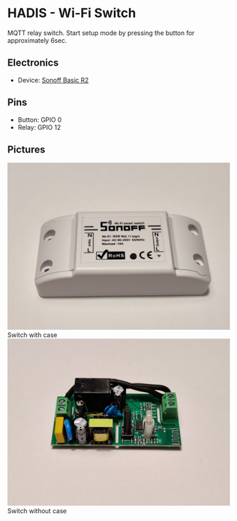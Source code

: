 # HADIS - Wi-Fi Switch

MQTT relay switch.
Start setup mode by pressing the button for approximately 6sec.

## Electronics
* Device: [Sonoff Basic R2](https://sonoff.tech/product/wifi-diy-smart-switches/basicr2)

## Pins
* Button: GPIO 0
* Relay: GPIO 12

## Pictures

<img src="https://github.com/HADIS-Home-Automation/HADIS-Devices/blob/master/HADIS-WifiSwitch/assets/WifiSwitch-Front.jpg" width="500"/>
Switch with case

<img src="https://github.com/HADIS-Home-Automation/HADIS-Devices/blob/master/HADIS-WifiSwitch/assets/WifiSwitch-Inside.jpg" width="500"/>
Switch without case
